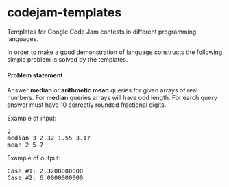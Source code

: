 codejam-templates
=================

Templates for Google Code Jam contests in different programming languages.

In order to make a good demonstration of language constructs the following simple problem is solved by the templates.

#### Problem statement
Answer **median** or **arithmetic mean** queries for given arrays of real numbers. For **median** queries arrays will have odd length. For earch query answer must have 10 correctly rounded fractional digits.

Example of input:
<pre>
2
median 3 2.32 1.55 3.17
mean 2 5 7
</pre>

Example of output:
<pre>
Case #1: 2.3200000000
Case #2: 6.0000000000
</pre>
